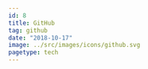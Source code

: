 ```yaml
---
id: 8
title: GitHub
tag: github
date: "2018-10-17"
image: ../src/images/icons/github.svg
pagetype: tech
---
```

